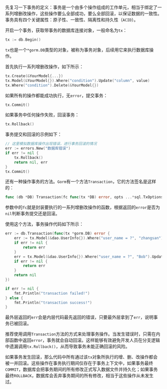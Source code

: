 先复习一下事务的定义：事务是一个由多个操作组成的工作单元，相当于绑定了一系列增删改操作，这些操作要么全部成功，要么全部回滚，以保证数据的一致性。事务具有四个关键属性：原子性、一致性、隔离性和持久性（`ACID`）。

开启一个事务，获取带事务的数据库连接对象，一般命名为`tx`：

```go
tx := db.Begin()
```

`tx`也是一个`*gorm.DB`类型的对象，被称为事务对象，后续用它来执行数据库操作。

首先执行一系列增删改操作，如下所示：

```go
tx.Create(&YourModel{...})
tx.Model(&YourModel{}).Where("condition").Update("column", value)
tx.Where("condition").Delete(&YourModel{})
```

如果所有的操作都能成功执行，无`error`，提交事务：

```go
tx.Commit()
```

如果事务中任何操作失败，回滚事务：

```go
tx.Rollback()
```

事务提交和回滚的示例如下：

```go
// 这里模拟数据库操作出现错误，进行事务回滚的情况
err := errors.New("数据库错误")
if err != nil {
	tx.Rollback()
    return nil, err
}
tx.Commit()
```

还有一种操作事务的方法。`Gorm`有一个方法`Transaction`，它的方法签名是这样的：

```go
func (db *DB) Transaction(fc func(tx *DB) error, opts ...*sql.TxOptions) (err error)
```

参数中的`fc`就是封装要执行的一系列增删改操作的函数，根据返回的`error`是否为`nil`判断事务提交还是回滚。

使用这个方法，事务操作代码如下所示：

```go
err := db.Transaction(func(tx *gorm.DB) error {
	err := tx.Model(&dao.UserInfo{}).Where("user_name = ?", "zhangsan").Update("age", 3).Error
	if err != nil {
		return err
	}
	err = tx.Model(&dao.UserInfo{}).Where("user_name = ?", "Bob").Update("age", 4).Error
	if err != nil {
		return err
	}
	return nil
})

if err != nil {
	fmt.Println("transaction failed!")
} else {
	fmt.Println("transaction success!")
}
```

最外层返回的`err`会是内层代码最先返回的错误，只要最外层拿到了`err`，说明事务已被回滚。

推荐使用调用`Transaction`方法的方式来处理事务操作。当发生错误时，只需在内部函数中返回`error`，事务就会自动回滚。这样能够有效避免开发人员在分支逻辑中遗漏调用`tx.Rollback()`，从而导致事务未能正确回滚的风险。

如果事务发生回滚，那么代码中所有通过该`tx`对象所执行的增、删、改操作都会被一并回滚。这些操作在事务执行期间仅存在于事务上下文中，如果事务最终`COMMIT`，数据库会把事务期间的所有修改正式写入数据文件并持久化；如果事务最终`ROLLBACK`，数据库会丢弃事务期间的所有修改，相当于这些操作从未发生过。
